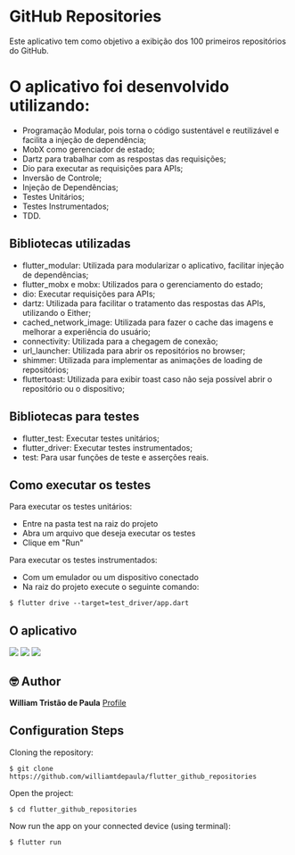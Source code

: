 # GitHub Repositories

Este aplicativo tem como objetivo a exibição dos 100 primeiros repositórios do GitHub.

# O aplicativo foi desenvolvido utilizando:
* Programação Modular, pois torna o código sustentável e reutilizável e facilita a injeção de dependência;
* MobX como gerenciador de estado;
* Dartz para trabalhar com as respostas das requisições;
* Dio para executar as requisições para APIs;
* Inversão de Controle;
* Injeção de Dependências;
* Testes Unitários;
* Testes Instrumentados;
* TDD.

## Bibliotecas utilizadas
* flutter_modular: Utilizada para modularizar o aplicativo, facilitar injeção de dependências;
* flutter_mobx e mobx: Utilizados para o gerenciamento do estado;
* dio: Executar requisições para APIs;
* dartz: Utilizada para facilitar o tratamento das respostas das APIs, utilizando o Either;
* cached_network_image: Utilizada para fazer o cache das imagens e melhorar a experiência do usuário;
* connectivity: Utilizada para a chegagem de conexão;
* url_launcher: Utilizada para abrir os repositórios no browser;
* shimmer: Utilizada para implementar as animações de loading de repositórios;
* fluttertoast: Utilizada para exibir toast caso não seja possível abrir o repositório ou o dispositivo;

## Bibliotecas para testes
* flutter_test: Executar testes unitários;
* flutter_driver: Executar testes instrumentados;
* test: Para usar funções de teste e asserções reais.

## Como executar os testes
Para executar os testes unitários:
 * Entre na pasta test na raiz do projeto
 * Abra um arquivo que deseja executar os testes 
 * Clique em "Run"
 
Para executar os testes instrumentados: 
 * Com um emulador ou um dispositivo conectado 
 * Na raiz do projeto execute o seguinte comando: 
```
$ flutter drive --target=test_driver/app.dart
```

## O aplicativo

![](preview/preview.gif)
![](preview/preview_img_warning.jpeg)
![](preview/preview_img_connection.jpeg)

## 🤓 Author

**William Tristão de Paula**  [Profile](https://github.com/williamtdepaula "GitHub Profile")

## Configuration Steps

Cloning the repository:
```
$ git clone https://github.com/williamtdepaula/flutter_github_repositories
```

Open the project:
```
$ cd flutter_github_repositories
```

Now run the app on your connected device (using terminal):
```
$ flutter run